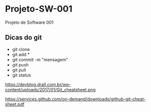 # Projeto-SW-001
Projeto de Software 001

## Dicas do **git**

- git clone <URL DO GITHUB>
- git add *
- git commit -m "mensagem"
- git push
- git pull
- git status

https://devblog.drall.com.br/wp-content/uploads/2017/01/Git_cheatsheet.png

https://services.github.com/on-demand/downloads/github-git-cheat-sheet.pdf
